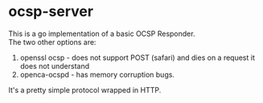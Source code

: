 ocsp-server
===========
This is a go implementation of a basic OCSP Responder.  
The two other options are:  
1. openssl ocsp - does not support POST (safari) and dies on a request it does not understand
2. openca-ocspd - has memory corruption bugs.

It's a pretty simple protocol wrapped in HTTP.
